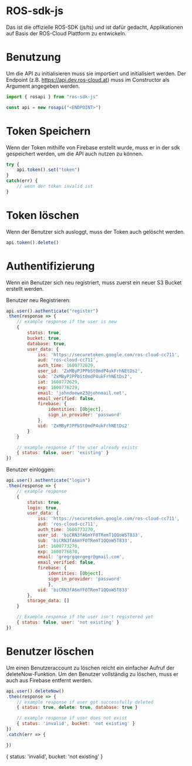 # ROS-sdk-js

Das ist die offizielle ROS-SDK (js/ts) und ist dafür gedacht, Applikationen auf Basis der ROS-Cloud Plattform zu entwickeln.

# Benutzung

Um die API zu initialisieren muss sie importiert und initialisiert werden.
Der Endpoint (z.B. https://api.dev.ros-cloud.at) muss im Constructor als Argument angegeben werden.

```js
import { rosapi } from "ros-sdk-js"

const api = new rosapi("<ENDPOINT>")
```

# Token Speichern
Wenn der Token mithilfe von Firebase erstellt wurde, muss er in der sdk gespeichert werden, um die API auch nutzen zu können.

```js
try {
    api.token().set("token")
}
catch(err) {
    // wenn der token invalid ist
}
```

# Token löschen
Wenn der Benutzer sich ausloggt, muss der Token auch gelöscht werden.

```js
api.token().delete()
```

# Authentifizierung
Wenn ein Benutzer sich neu registriert, muss zuerst ein neuer S3 Bucket erstellt werden. 

Benutzer neu Registrieren:
```js
api.user().authenticate("register")
.then(response => {
    // example response if the user is new
    {
        status: true,
        bucket: true,
        database: true,
        user_data: {
            iss: 'https://securetoken.google.com/ros-cloud-cc711',
            aud: 'ros-cloud-cc711',
            auth_time: 1600772629,
            user_id: 'ZxMByPJPPbSt0mdP4ukFrhNEtDs2',
            sub: 'ZxMByPJPPbSt0mdP4ukFrhNEtDs2',
            iat: 1600772629,
            exp: 1600776229,
            email: 'johndoewe23@johnmail.net',
            email_verified: false,
            firebase: { 
                identities: [Object], 
                sign_in_provider: 'password' 
            },
            uid: 'ZxMByPJPPbSt0mdP4ukFrhNEtDs2'
        }
    }

    // example response if the user already exists
    { status: false, user: 'existing' }
})
```

Benutzer einloggen:
```js
api.user().authenticate("login")
.then(response => {
    // example response
    {
        status: true,
        login: true,
        user_data: {
            iss: 'https://securetoken.google.com/ros-cloud-cc711',
            aud: 'ros-cloud-cc711',
            auth_time: 1600773270,
            user_id: 'biCRN3fA6mYF0TRemT1QQoW5T833',
            sub: 'biCRN3fA6mYF0TRemT1QQoW5T833',
            iat: 1600773270,
            exp: 1600776870,
            email: 'gregrgqergegr@gmail.com',
            email_verified: false,
            firebase: { 
                identities: [Object], 
                sign_in_provider: 'password' 
                },
            uid: 'biCRN3fA6mYF0TRemT1QQoW5T833'
        },
        storage_data: []
    }

    // Example response if the user isn't registered yet
    { status: false, user: 'not existing' }
})
```

# Benutzer löschen

Um einen Benutzeraccount zu löschen reicht ein einfacher Aufruf der deleteNow-Funktion. Um den Benutzer vollständig zu löschen, muss er auch aus Firebase entfernt werden.

```js
api.user().deleteNow()
.then(response => {
    // example response if user got successfully deleted
    { status: true, delete: true, database: true }

    // example response if user does not exist
    { status: 'invalid', bucket: 'not existing' }
})
.catch(err => {

}) 
```


{ status: 'invalid', bucket: 'not existing' }



